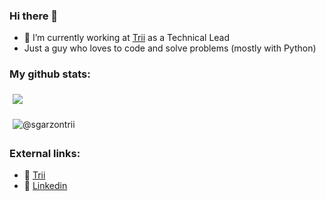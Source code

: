 ### Hi there 👋 

- 🔭 I’m currently working at [Trii](https://github.com/trii-co) as a Technical Lead
- Just a guy who loves to code and solve problems (mostly with Python)

### My github stats:  

<p><img align="center" style="margin:5px" src="https://github-readme-stats.vercel.app/api?username=sgarzontrii&count_private=true&show_icons=true&theme=dark"></img></p>


<p><img align="center" style="margin:5px" src="https://github-readme-streak-stats.herokuapp.com?user=sanchezpili6&theme=dark&date_format=M%20j%5B%2C%20Y%5D" alt="@sgarzontrii" /></p>

### External links:

- 🚀 [Trii](https://trii.co/)
- 🔗 [Linkedin](https://www.linkedin.com/in/santiagogarzonm/)
